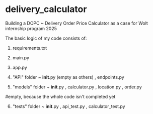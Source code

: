 # delivery_calculator
Building a DOPC ~ Delivery Order Price Calculator as a case for Wolt internship program 2025


The basic logic of my code consists of:

1) requirements.txt

2) main.py

3) app.py

4) "API" folder ~  __init__.py (empty as others)  ,   endpoints.py

5) "models" folder ~  __init__.py  ,  calculator.py  ,   location.py  ,   order.py

#empty, because the whole code isn't completed yet

6)  "tests" folder  ~  __init__.py  ,   api_test.py  ,  calculator_test.py
